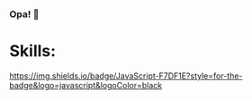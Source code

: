### Opa! 👋

# Skills:

https://img.shields.io/badge/JavaScript-F7DF1E?style=for-the-badge&logo=javascript&logoColor=black



